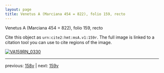```yaml
---
layout: page
title: Venetus A (Marciana 454 = 822), folio 159, recto
---
```


Venetus A (Marciana 454 = 822), folio 159, recto

Cite this object as `urn:cite2:hmt:msA.v1:159r`.  The full image is linked to a citation tool you can use to cite regions of the image.

[![VA159RN_0330](http://www.homermultitext.org/iipsrv?IIIF=/project/homer/pyramidal/deepzoom/hmt/vaimg/2017a/VA159RN_0330.tif/full/800,/0/default.jpg)](http://www.homermultitext.org/ict2/?urn=urn:cite2:hmt:vaimg.2017a:VA159RN_0330) 

---

previous:  [158v](../158v/) | next: [159v](../159v/)